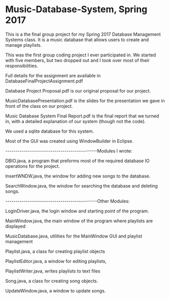 # Music-Database-System, Spring 2017
This is a the final group project for my Spring 2017 Database Management Systems class. It is a music database that allows users to create and manage playlists.

This was the first group coding project I ever participated in. We started with five members, but two dropped out and I took over most of their responsibilities.

Full details for the assignment are available in DatabaseFinalProjectAssignment.pdf

Database Project Proposal.pdf is our original proposal for our project.

MusicDatabasePresentation.pdf is the slides for the presentation we gave in front of the class on our project.

Music Database System Final Report.pdf is the final report that we turned in, with a detailed explanation of our system (though not the code).

We used a sqlite database for this system.

Most of the GUI was created using WindowBuilder in Eclipse.

---------------------------------------------Modules I wrote:

DBIO.java, a program that preforms most of the required database IO operations for the project.

InsertWNDW.java, the window for adding new songs to the database.

SearchWindow.java, the window for searching the database and deleting songs.

---------------------------------------------Other Modules:

LoginDriver.java, the login window and starting point of the program.

MainWindow.java, the main window of the program where playlists are displayed

MusicDatabase.java, utilities for the MainWindow GUI and playlist management

Playlist.java, a class for creating playlist objects

PlaylistEditor.java, a window for editing playlists,

PlaylistWriter.java, writes playlists to text files

Song.java, a class for creating song objects.

UpdateWindow.java, a window to update songs.

